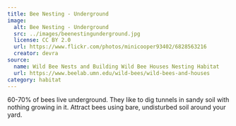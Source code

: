 ```yaml
---
title: Bee Nesting - Underground
image:
  alt: Bee Nesting - Underground
  src: ../images/beenestingunderground.jpg
  license: CC BY 2.0
  url: https://www.flickr.com/photos/minicooper93402/6828563216
  creator: devra
source:
  name: Wild Bee Nests and Building Wild Bee Houses Nesting Habitat
  url: https://www.beelab.umn.edu/wild-bees/wild-bees-and-houses
category: habitat
---
```

60-70% of bees live underground. They like to dig tunnels in sandy soil with nothing growing in it. Attract bees using bare, undisturbed soil around your yard.
